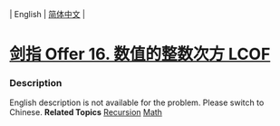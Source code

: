 | English | [简体中文](README.md) |

# [剑指 Offer 16. 数值的整数次方 LCOF](https://leetcode.cn/problems/shu-zhi-de-zheng-shu-ci-fang-lcof)
 ### Description
English description is not available for the problem. Please switch to Chinese.
**Related Topics**  [Recursion](https://leetcode.cn/tag/recursion) [Math](https://leetcode.cn/tag/math) 